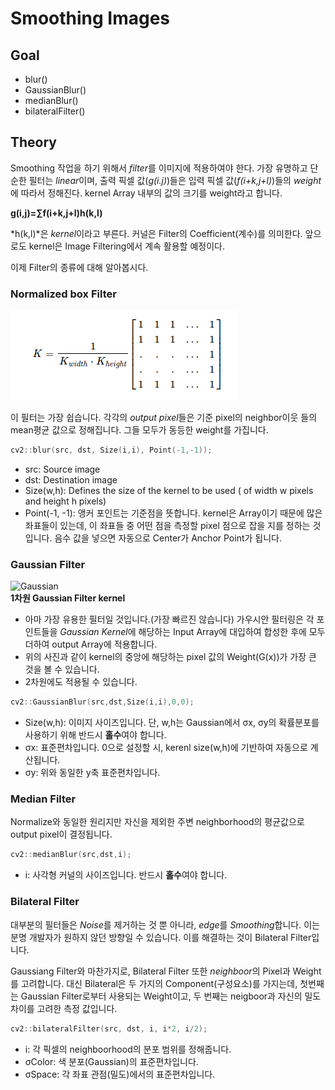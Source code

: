 # Smoothing Images

## Goal
* blur()   
* GaussianBlur()   
* medianBlur()   
* bilateralFilter()   

## Theory

Smoothing 작업을 하기 위해서 *filter*를 이미지에 적용하여야 한다. 가장 유명하고 단순한 필터는 *linear*이며, 출력 픽셀 값(*g(i.j)*)들은 입력 픽셀 값(*f(i+k,j+l)*)들의 *weight*에 따라서 정해진다. kernel Array 내부의 값의 크기를 weight라고 합니다.    

**g(i,j)=∑f(i+k,j+l)h(k,l)**   

*h(k,l)*은 *kernel*이라고 부른다. 커널은 Filter의 Coefficient(계수)를 의미한다. 앞으로도 kernel은 Image Filtering에서 계속 활용할 예정이다.      

이제 Filter의 종류에 대해 알아봅시다.

### Normalized box Filter
![Normal](https://github.com/saturnone1/OpenCV_study/blob/e3ed54aa210f0c66cae4ae60ccb18337a7f937e4/ImageFiltering/image/Screenshot%20from%202021-05-06%2011-27-00.png)

이 필터는 가장 쉽습니다. 각각의 *output pixel*들은 기준 pixel의 neighbor이웃 들의 mean평균 값으로 정해집니다. 그들 모두가 동등한 weight를 가집니다.    

```cpp
cv2::blur(src, dst, Size(i,i), Point(-1,-1));
```
* src: Source image   
* dst: Destination image   
* Size(w,h): Defines the size of the kernel to be used ( of width w pixels and height h pixels)   
* Point(-1, -1): 앵커 포인트는 기준점을 뜻합니다. kernel은 Array이기 때문에 많은 좌표들이 있는데, 이 좌표들 중 어떤 점을 측정할 pixel 점으로 잡을 지를 정하는 것입니다. 음수 값을 넣으면 자동으로 Center가 Anchor Point가 됩니다.   

### Gaussian Filter
![Gaussian](https://docs.opencv.org/3.4/Smoothing_Tutorial_theory_gaussian_0.jpg)   
**1차원 Gaussian Filter kernel**   

* 아마 가장 유용한 필터일 것입니다.(가장 빠르진 않습니다) 가우시안 필터링은 각 포인트들을 *Gaussian Kernel*에 해당하는 Input Array에 대입하여 합성한 후에 모두 더하여 output Array에 적용합니다.   
* 위의 사진과 같이 kernel의 중앙에 해당하는 pixel 값의 Weight(G(x))가 가장 큰 것을 볼 수 있습니다.
* 2차원에도 적용될 수 있습니다. 

```cpp
cv2::GaussianBlur(src,dst,Size(i,i),0,0);
```
* Size(w,h): 이미지 사이즈입니다. 단, w,h는 Gaussian에서 σx, σy의 확률분포를 사용하기 위해 반드시 **홀수**여야 합니다.   
* σx: 표준편차입니다. 0으로 설정할 시, kerenl size(w,h)에 기반하여 자동으로 계산됩니다.   
* σy: 위와 동일한 y축 표준편차입니다.   

### Median Filter
Normalize와 동일한 원리지만 자신을 제외한 주변 neighborhood의 평균값으로 output pixel이 결정됩니다.

```cpp
cv2::medianBlur(src,dst,i);
```
* i: 사각형 커널의 사이즈입니다. 반드시 **홀수**여야 합니다.   

### Bilateral Filter
대부분의 필터들은 *Noise*를 제거하는 것 뿐 아니라, *edge*를 *Smoothing*합니다. 이는 분명 개발자가 원하지 않던 방향일 수 있습니다. 이를 해결하는 것이 Bilateral Filter입니다.   

Gaussiang Filter와 마찬가지로, Bilateral Filter 또한 *neighboor*의 Pixel과 Weight를 고려합니다. 대신 Bilateral은 두 가지의 Component(구성요소)를 가지는데, 첫번째는 Gaussian Filter로부터 사용되는 Weight이고, 두 번째는 neigboor과 자신의 밀도 차이를 고려한 측정 값입니다.   

```cpp
cv2::bilateralFilter(src, dst, i, i*2, i/2);
```
* i: 각 픽셀의 neighboorhood의 분포 범위를 정해줍니다.   
* σColor: 색 분포(Gaussian)의 표준편차입니다.   
* σSpace: 각 좌표 관점(밀도)에서의 표준편차입니다.   


